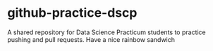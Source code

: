 # github-practice-dscp
A shared repository for Data Science Practicum students to practice pushing and pull requests.
Have a nice rainbow sandwich